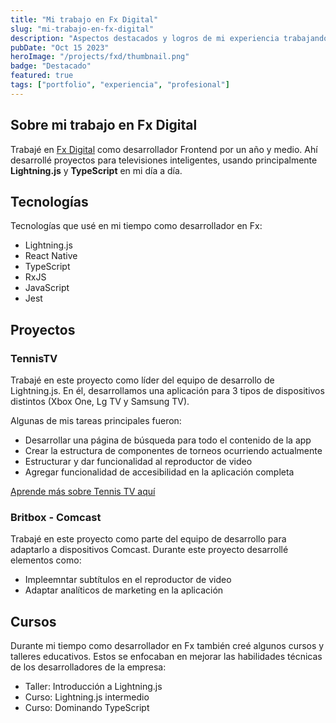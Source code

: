 ```yaml
---
title: "Mi trabajo en Fx Digital"
slug: "mi-trabajo-en-fx-digital"
description: "Aspectos destacados y logros de mi experiencia trabajando en Fx Digital"
pubDate: "Oct 15 2023"
heroImage: "/projects/fxd/thumbnail.png"
badge: "Destacado"
featured: true
tags: ["portfolio", "experiencia", "profesional"]
---
```


## Sobre mi trabajo en Fx Digital

Trabajé en [Fx Digital](https://fxdigital.uk/) como desarrollador Frontend por un año y medio. Ahí desarrollé proyectos para televisiones inteligentes, usando principalmente **Lightning.js** y **TypeScript** en mi día a día.

## Tecnologías

Tecnologías que usé en mi tiempo como desarrollador en Fx:

- Lightning.js
- React Native
- TypeScript
- RxJS
- JavaScript
- Jest

## Proyectos

### TennisTV

Trabajé en este proyecto como líder del equipo de desarrollo de Lightning.js. En él, desarrollamos una aplicación para 3 tipos de dispositivos distintos (Xbox One, Lg TV y Samsung TV). 

Algunas de mis tareas principales fueron:
- Desarrollar una página de búsqueda para todo el contenido de la app
- Crear la estructura de componentes de torneos ocurriendo actualmente
- Estructurar y dar funcionalidad al reproductor de video
- Agregar funcionalidad de accesibilidad en la aplicación completa

[Aprende más sobre Tennis TV aquí](https://gb.lgappstv.com/main/tvapp/detail?appId=987048&catCode1=&moreYn=N&cateYn=N&orderType=0&headerName=&appRankCode=&sellrUsrNo=)

### Britbox - Comcast

Trabajé en este proyecto como parte del equipo de desarrollo para adaptarlo a dispositivos Comcast. Durante este proyecto desarrollé elementos como:

- Impleemntar subtítulos en el reproductor de video
- Adaptar analíticos de marketing en la aplicación

## Cursos

Durante mi tiempo como desarrollador en Fx también creé algunos cursos y talleres educativos. Estos se enfocaban en mejorar las habilidades técnicas de los desarrolladores de la empresa:

- Taller: Introducción a Lightning.js
- Curso: Lightning.js intermedio
- Curso: Dominando TypeScript